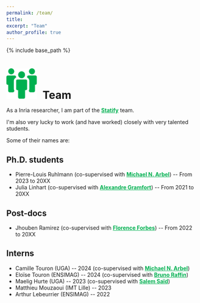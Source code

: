```yaml
---
permalink: /team/
title:
excerpt: "Team"
author_profile: true
---
```


{% include base_path %}

<h1 style="margin-bottom:0.5em"><img src="/images/picto_team.svg" width="80px" style="margin-right:15px">Team</h1>

As a Inria researcher, I am part of the <a href="https://team.inria.fr/statify/" style="color:#00b050; font-weight:bold;">Statify</a> team.

I'm also very lucky to work (and have worked) closely with very talented students. 

Some of their names are:

## Ph.D. students
- Pierre-Louis Ruhlmann (co-supervised with <a href="https://michaelarbel.github.io/" style="color:#00b050; font-weight:bold;">Michael N. Arbel</a>) -- From 2023 to 20XX
- Julia Linhart (co-supervised with <a href="https://alexandre.gramfort.net/" style="color:#00b050; font-weight:bold;">Alexandre Gramfort</a>) -- From 2021 to 20XX

## Post-docs
- Jhouben Ramirez (co-supervised with <a href="http://mistis.inrialpes.fr/people/forbes/" style="color:#00b050; font-weight:bold;">Florence Forbes</a>) -- From 2022 to 20XX

## Interns
- Camille Touron (UGA) -- 2024 (co-supervised with <a href="https://michaelarbel.github.io/" style="color:#00b050; font-weight:bold;">Michael N. Arbel</a>)
- Eloïse Touron (ENSIMAG) -- 2024 (co-supervised with <a href="https://datamove.imag.fr/bruno.raffin/" style="color:#00b050; font-weight:bold;">Bruno Raffin</a>)
- Maelig Hurte (UGA) -- 2023 (co-supervised with <a href="https://scholar.google.com/citations?user=R5NKZ9gAAAAJ&hl=fr" style="color:#00b050; font-weight:bold;">Salem Saïd</a>)
- Matthieu Mouzaoui (IMT Lille) -- 2023
- Arthur Lebeurrier (ENSIMAG) -- 2022